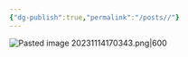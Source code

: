 ```yaml
---
{"dg-publish":true,"permalink":"/posts//"}
---
```



![Pasted image 20231114170343.png|600](/img/user/z_attachment/Pasted%20image%2020231114170343.png)
